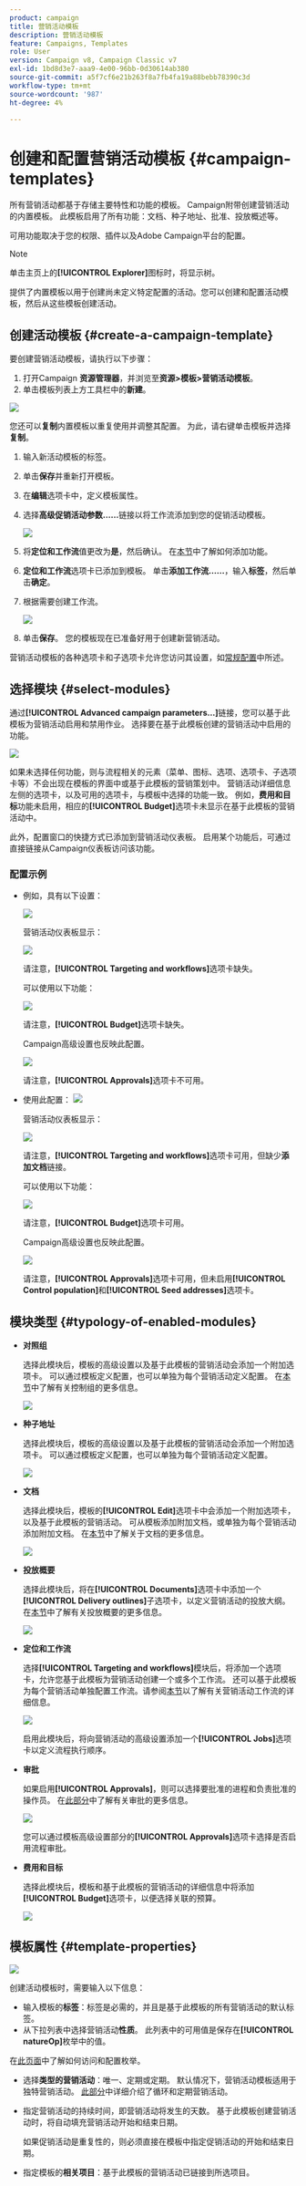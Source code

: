 ```yaml
---
product: campaign
title: 营销活动模板
description: 营销活动模板
feature: Campaigns, Templates
role: User
version: Campaign v8, Campaign Classic v7
exl-id: 1bd8d3e7-aaa9-4e00-96bb-0d30614ab380
source-git-commit: a5f7cf6e21b263f8a7fb4fa19a88bebb78390c3d
workflow-type: tm+mt
source-wordcount: '987'
ht-degree: 4%

---
```


# 创建和配置营销活动模板 {#campaign-templates}

所有营销活动都基于存储主要特性和功能的模板。 Campaign附带创建营销活动的内置模板。 此模板启用了所有功能：文档、种子地址、批准、投放概述等。

可用功能取决于您的权限、插件以及Adobe Campaign平台的配置。


>[!NOTE]
>
>单击主页上的&#x200B;**[!UICONTROL Explorer]**&#x200B;图标时，将显示树。

提供了内置模板以用于创建尚未定义特定配置的活动。您可以创建和配置活动模板，然后从这些模板创建活动。

## 创建活动模板 {#create-a-campaign-template}

要创建营销活动模板，请执行以下步骤：

1. 打开Campaign **资源管理器**，并浏览至&#x200B;**资源>模板>营销活动模板**。
1. 单击模板列表上方工具栏中的&#x200B;**新建**。

![](assets/campaign-template-node.png)

您还可以&#x200B;**复制**&#x200B;内置模板以重复使用并调整其配置。 为此，请右键单击模板并选择&#x200B;**复制**。

1. 输入新活动模板的标签。
1. 单击&#x200B;**保存**&#x200B;并重新打开模板。
1. 在&#x200B;**编辑**&#x200B;选项卡中，定义模板属性。
1. 选择&#x200B;**高级促销活动参数……**&#x200B;链接以将工作流添加到您的促销活动模板。

   ![](assets/campaign-template-parameters.png)

1. 将&#x200B;**定位和工作流**&#x200B;值更改为&#x200B;**是**，然后确认。 在[本节](#typology-of-enabled-modules)中了解如何添加功能。
1. **定位和工作流**&#x200B;选项卡已添加到模板。 单击&#x200B;**添加工作流……**，输入&#x200B;**标签**，然后单击&#x200B;**确定**。
1. 根据需要创建工作流。

   ![](assets/campaign-template-create-wf.png)

1. 单击&#x200B;**保存**。 您的模板现在已准备好用于创建新营销活动。

营销活动模板的各种选项卡和子选项卡允许您访问其设置，如[常规配置](#general-configuration)中所述。

## 选择模块 {#select-modules}

通过&#x200B;**[!UICONTROL Advanced campaign parameters...]**&#x200B;链接，您可以基于此模板为营销活动启用和禁用作业。 选择要在基于此模板创建的营销活动中启用的功能。

![](assets/campaign-template-select-modules.png)

如果未选择任何功能，则与流程相关的元素（菜单、图标、选项、选项卡、子选项卡等）不会出现在模板的界面中或基于此模板的营销策划中。 营销活动详细信息左侧的选项卡，以及可用的选项卡，与模板中选择的功能一致。 例如，**费用和目标**&#x200B;功能未启用，相应的&#x200B;**[!UICONTROL Budget]**&#x200B;选项卡未显示在基于此模板的营销活动中。

此外，配置窗口的快捷方式已添加到营销活动仪表板。 启用某个功能后，可通过直接链接从Campaign仪表板访问该功能。

### 配置示例

* 例如，具有以下设置：

  ![](assets/campaign-template-select-functionalities.png)

  营销活动仪表板显示：

  ![](assets/campaign-template-dashboard-sample-1.png)

  请注意，**[!UICONTROL Targeting and workflows]**&#x200B;选项卡缺失。

  可以使用以下功能：

  ![](assets/campaign-template-edit-sample-1.png)

  请注意，**[!UICONTROL Budget]**&#x200B;选项卡缺失。

  Campaign高级设置也反映此配置。

  ![](assets/campaign-template-parameters-sample-1.png)

  请注意，**[!UICONTROL Approvals]**&#x200B;选项卡不可用。

* 使用此配置：
  ![](assets/campaign-template-dashboard-sample-2.png)

  营销活动仪表板显示：

  ![](assets/campaign-template-select-functionalities-2.png)

  请注意，**[!UICONTROL Targeting and workflows]**&#x200B;选项卡可用，但缺少&#x200B;**添加文档**&#x200B;链接。

  可以使用以下功能：

  ![](assets/campaign-template-edit-sample-2.png)

  请注意，**[!UICONTROL Budget]**&#x200B;选项卡可用。

  Campaign高级设置也反映此配置。

  ![](assets/campaign-template-parameters-sample-2.png)

  请注意，**[!UICONTROL Approvals]**&#x200B;选项卡可用，但未启用&#x200B;**[!UICONTROL Control population]**&#x200B;和&#x200B;**[!UICONTROL Seed addresses]**&#x200B;选项卡。


## 模块类型 {#typology-of-enabled-modules}

* **对照组**

  选择此模块后，模板的高级设置以及基于此模板的营销活动会添加一个附加选项卡。 可以通过模板定义配置，也可以单独为每个营销活动定义配置。 在[本节](marketing-campaign-deliveries.md#defining-a-control-group)中了解有关控制组的更多信息。

  ![](assets/template-activate-1.png)


* **种子地址**

  选择此模块后，模板的高级设置以及基于此模板的营销活动会添加一个附加选项卡。 可以通过模板定义配置，也可以单独为每个营销活动定义配置。

  ![](assets/template-activate-2.png)

* **文档**

  选择此模块后，模板的&#x200B;**[!UICONTROL Edit]**&#x200B;选项卡中会添加一个附加选项卡，以及基于此模板的营销活动。 可从模板添加附加文档，或单独为每个营销活动添加附加文档。 在[本节](marketing-campaign-deliveries.md#manage-associated-documents)中了解关于文档的更多信息。

  ![](assets/template-activate-3.png)

* **投放概要**

  选择此模块后，将在&#x200B;**[!UICONTROL Documents]**&#x200B;选项卡中添加一个&#x200B;**[!UICONTROL Delivery outlines]**&#x200B;子选项卡，以定义营销活动的投放大纲。 在[本节](marketing-campaign-assets.md#delivery-outlines)中了解有关投放概要的更多信息。

  ![](assets/template-activate-4.png)

* **定位和工作流**

  选择&#x200B;**[!UICONTROL Targeting and workflows]**&#x200B;模块后，将添加一个选项卡，允许您基于此模板为营销活动创建一个或多个工作流。 还可以基于此模板为每个营销活动单独配置工作流。请参阅[本节](marketing-campaign-deliveries.md#build-the-main-target-in-a-workflow)以了解有关营销活动工作流的详细信息。

  ![](assets/template-activate-5.png)

  启用此模块后，将向营销活动的高级设置添加一个&#x200B;**[!UICONTROL Jobs]**&#x200B;选项卡以定义流程执行顺序。

* **审批**

  如果启用&#x200B;**[!UICONTROL Approvals]**，则可以选择要批准的进程和负责批准的操作员。 在[此部分](marketing-campaign-approval.md#select-reviewers)中了解有关审批的更多信息。

  ![](assets/template-activate-6.png)

  您可以通过模板高级设置部分的&#x200B;**[!UICONTROL Approvals]**&#x200B;选项卡选择是否启用流程审批。

* **费用和目标**

  选择此模块后，模板和基于此模板的营销活动的详细信息中将添加&#x200B;**[!UICONTROL Budget]**&#x200B;选项卡，以便选择关联的预算。

  ![](assets/template-activate-7.png)


## 模板属性 {#template-properties}

![](assets/template-op-type.png)

创建活动模板时，需要输入以下信息：

* 输入模板的&#x200B;**标签**：标签是必需的，并且是基于此模板的所有营销活动的默认标签。
* 从下拉列表中选择营销活动&#x200B;**性质**。 此列表中的可用值是保存在&#x200B;**[!UICONTROL natureOp]**&#x200B;枚举中的值。

在[此页面](../../v8/config/ui-settings.md#enumerations)中了解如何访问和配置枚举。


* 选择&#x200B;**类型的营销活动**：唯一、定期或定期。 默认情况下，营销活动模板适用于独特营销活动。 [此部分](recurring-periodic-campaigns.md)中详细介绍了循环和定期营销活动。
* 指定营销活动的持续时间，即营销活动将发生的天数。 基于此模板创建营销活动时，将自动填充营销活动开始和结束日期。

  如果促销活动是重复性的，则必须直接在模板中指定促销活动的开始和结束日期。

* 指定模板的&#x200B;**相关项目**：基于此模板的营销活动已链接到所选项目。

<!--
## Track campaign execution{#campaign-reverse-scheduling}

You can create a schedule for a campaign and track accomplishments, for instance to prepare an event schedule for a specific date. Campaign templates now let you calculate the start date of a task based on the end date of a campaign.


In the task configuration box, go to the **[!UICONTROL Implementation schedule]** area and check the **[!UICONTROL The start date is calculated based on the campaign end date]** box. (Here, "start date" is the task start date). Go to the **[!UICONTROL Start]** field and enter an interval: the task will start this long before the campaign end date. If you enter a period which is longer than the campaign is set to last, the task will begin before the campaign.

![](assets/mrm_task_in_template_start_date.png)

When you create a campaign using this template, the task start date will be calculated automatically. However, you can always change it later.-->

